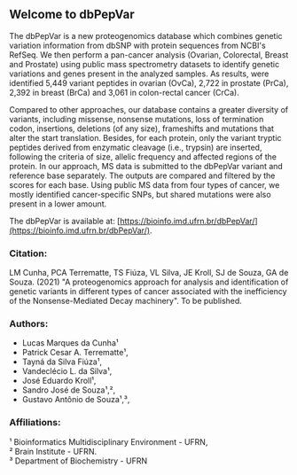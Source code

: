 ## Welcome to dbPepVar

The dbPepVar is a new proteogenomics database which combines genetic variation information from dbSNP with protein sequences from NCBI's RefSeq. We then perform a pan-cancer analysis (Ovarian, Colorectal, Breast and Prostate) using public mass spectrometry datasets to identify genetic variations and genes present in the analyzed samples. As results, were identified 5,449 variant peptides in ovarian (OvCa), 2,722 in prostate (PrCa), 2,392 in breast (BrCa) and 3,061 in colon-rectal cancer (CrCa).

Compared to other approaches, our database contains a greater diversity of variants, including missense, nonsense mutations, loss of termination codon, insertions, deletions (of any size), frameshifts and mutations that alter the start translation. Besides, for each protein, only the variant tryptic peptides derived from enzymatic cleavage (i.e., trypsin) are inserted, following the criteria of size, allelic frequency and affected regions of the protein. In our approach, MS data is submitted to the dbPepVar variant and reference base separately. The outputs are compared and filtered by the scores for each base. Using public MS data from four types of cancer, we mostly identified cancer-specific SNPs, but shared mutations were also present in a lower amount.

The dbPepVar is available at: [https://bioinfo.imd.ufrn.br/dbPepVar/](https://bioinfo.imd.ufrn.br/dbPepVar/).

### Citation:

LM Cunha, PCA Terrematte, TS Fiúza, VL Silva, JE Kroll, SJ de Souza, GA de Souza. (2021) "A proteogenomics approach for analysis and identification of genetic variants in different types of cancer associated with the inefficiency of the Nonsense-Mediated Decay machinery". To be published.

### Authors:
- Lucas Marques da Cunha¹   
- Patrick Cesar A. Terrematte¹,   
- Tayná da Silva Fiúza¹,   
- Vandeclécio L. da Silva¹,   
- José Eduardo Kroll¹,   
- Sandro José de Souza¹,²,   
- Gustavo Antônio de Souza¹,³,   

### Affiliations:  

¹ Bioinformatics Multidisciplinary Environment - UFRN,  
² Brain Institute - UFRN.  
³ Department of Biochemistry - UFRN   
